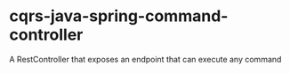 # cqrs-java-spring-command-controller
A RestController that exposes an endpoint that can execute any command
